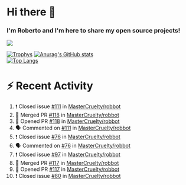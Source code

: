 # Hi there 👋
### I'm Roberto and I'm here to share my open source projects!

<img src="https://komarev.com/ghpvc/?username=mastercruelty&label=Profile views&color=0e75b6"><br>

[![Trophys](https://github-profile-trophy.vercel.app/?username=mastercruelty)](https://github.com/ryo-ma/github-profile-trophy)
[![Anurag's GitHub stats](https://github-readme-stats.vercel.app/api?username=mastercruelty&show_icons=true&theme=tokyonight)](https://github.com/anuraghazra/github-readme-stats)<br>
[![Top Langs](https://github-readme-stats.vercel.app/api/top-langs/?username=mastercruelty&langs_count=10&hide=jupyter%20notebook&exclude_repo=Alarm-project&langs_count=6&layout=compact&theme=tokyonight)](https://github.com/anuraghazra/github-readme-stats)

# :zap: Recent Activity
<!--START_SECTION:activity-->
1. ❗️ Closed issue [#111](https://github.com/MasterCruelty/robbot/issues/111) in [MasterCruelty/robbot](https://github.com/MasterCruelty/robbot)
2. 🎉 Merged PR [#118](https://github.com/MasterCruelty/robbot/pull/118) in [MasterCruelty/robbot](https://github.com/MasterCruelty/robbot)
3. 💪 Opened PR [#118](https://github.com/MasterCruelty/robbot/pull/118) in [MasterCruelty/robbot](https://github.com/MasterCruelty/robbot)
4. 🗣 Commented on [#111](https://github.com/MasterCruelty/robbot/issues/111) in [MasterCruelty/robbot](https://github.com/MasterCruelty/robbot)
5. ❗️ Closed issue [#76](https://github.com/MasterCruelty/robbot/issues/76) in [MasterCruelty/robbot](https://github.com/MasterCruelty/robbot)
6. 🗣 Commented on [#76](https://github.com/MasterCruelty/robbot/issues/76) in [MasterCruelty/robbot](https://github.com/MasterCruelty/robbot)
7. ❗️ Closed issue [#97](https://github.com/MasterCruelty/robbot/issues/97) in [MasterCruelty/robbot](https://github.com/MasterCruelty/robbot)
8. 🎉 Merged PR [#117](https://github.com/MasterCruelty/robbot/pull/117) in [MasterCruelty/robbot](https://github.com/MasterCruelty/robbot)
9. 💪 Opened PR [#117](https://github.com/MasterCruelty/robbot/pull/117) in [MasterCruelty/robbot](https://github.com/MasterCruelty/robbot)
10. ❗️ Closed issue [#80](https://github.com/MasterCruelty/robbot/issues/80) in [MasterCruelty/robbot](https://github.com/MasterCruelty/robbot)
<!--END_SECTION:activity-->
